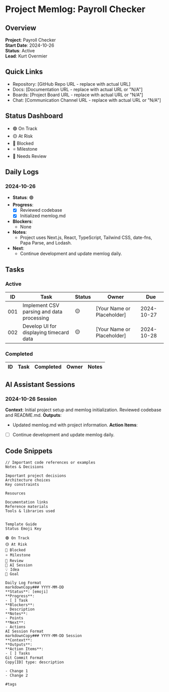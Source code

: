 # Project Memlog: Payroll Checker

## Overview
**Project**: Payroll Checker  
**Start Date**: 2024-10-26  
**Status**: Active  
**Lead**: Kurt Overmier

## Quick Links
- Repository: [GitHub Repo URL -  replace with actual URL]
- Docs: [Documentation URL - replace with actual URL or "N/A"]
- Boards: [Project Board URL - replace with actual URL or "N/A"]
- Chat: [Communication Channel URL - replace with actual URL or "N/A"]

## Status Dashboard
- 🟢 On Track
- 🟡 At Risk
- 🔴 Blocked
- ⭐ Milestone
- 📝 Needs Review

## Daily Logs

### 2024-10-26
- **Status**: 🟢
- **Progress**:
  - [x] Reviewed codebase
  - [x] Initialized memlog.md
- **Blockers**:
  - None
- **Notes**:
  - Project uses Next.js, React, TypeScript, Tailwind CSS, date-fns, Papa Parse, and Lodash.
- **Next**:
  - Continue development and update memlog daily.

## Tasks

### Active
| ID | Task | Status | Owner | Due |
|----|------|--------|-------|-----|
| 001 | Implement CSV parsing and data processing | 🟡 | [Your Name or Placeholder] | 2024-10-27 |
| 002 | Develop UI for displaying timecard data | 🟡 | [Your Name or Placeholder] | 2024-10-28 |


### Completed
| ID | Task | Completed | Owner | Notes |
|----|------|-----------|-------|-------|


## AI Assistant Sessions

### 2024-10-26 Session
**Context**: Initial project setup and memlog initialization.  Reviewed codebase and README.md.
**Outputs**: 
- Updated memlog.md with project information.
**Action Items**:
- [ ] Continue development and update memlog daily.


## Code Snippets
```[language]
// Important code references or examples
Notes & Decisions

Important project decisions
Architecture choices
Key constraints

Resources

Documentation links
Reference materials
Tools & libraries used


Template Guide
Status Emoji Key

🟢 On Track
🟡 At Risk
🔴 Blocked
⭐ Milestone
📝 Review
🤖 AI Session
💡 Idea
🎯 Goal

Daily Log Format
markdownCopy### YYYY-MM-DD
**Status**: [emoji]
**Progress**:
- [ ] Task
**Blockers**:
- Description
**Notes**:
- Points
**Next**:
- Actions
AI Session Format
markdownCopy### YYYY-MM-DD Session
**Context**: 
**Outputs**: 
**Action Items**:
- [ ] Tasks
Git Commit Format
Copy[ID] type: description

- Change 1
- Change 2

#tags
